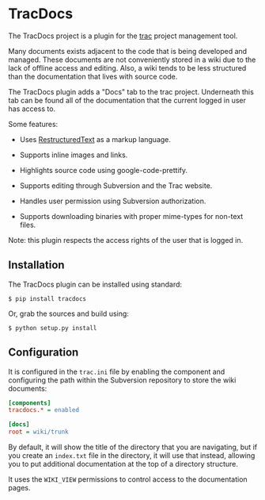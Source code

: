 # TracDocs

The TracDocs project is a plugin for the [trac](https://trac.edgewall.org/)
project management tool.

Many documents exists adjacent to the code that is being developed and
managed. These documents are not conveniently stored in a wiki due to the lack
of offline access and editing. Also, a wiki tends to be less structured than
the documentation that lives with source code.

The TracDocs plugin adds a "Docs" tab to the trac project. Underneath this
tab can be found all of the documentation that the current logged in user has
access to.

Some features:

* Uses [RestructuredText](http://docutils.sourceforge.net/rst.html) as a
  markup language.

* Supports inline images and links.

* Highlights source code using google-code-prettify.

* Supports editing through Subversion and the Trac website.

* Handles user permission using Subversion authorization.

* Supports downloading binaries with proper mime-types for non-text files.

Note: this plugin respects the access rights of the user that is logged in.


## Installation

The TracDocs plugin can be installed using standard:

```
$ pip install tracdocs
```

Or, grab the sources and build using:

```
$ python setup.py install
```

## Configuration

It is configured in the ``trac.ini`` file by enabling the component and
configuring the path within the Subversion repository to store the wiki
documents:

```ini
[components]
tracdocs.* = enabled

[docs]
root = wiki/trunk
```

By default, it will show the title of the directory that you are navigating,
but if you create an ``index.txt`` file in the directory, it will use that
instead, allowing you to put additional documentation at the top of a
directory structure.

It uses the ``WIKI_VIEW`` permissions to control access to the documentation
pages.
